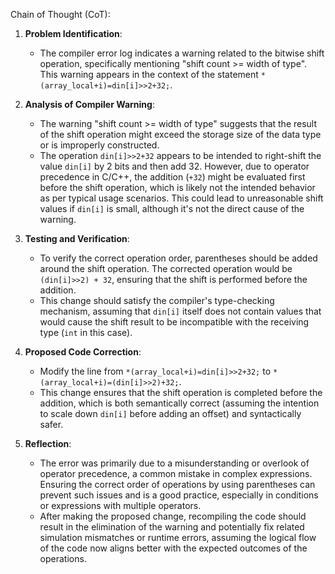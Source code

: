 Chain of Thought (CoT):

1. **Problem Identification**: 
   - The compiler error log indicates a warning related to the bitwise shift operation, specifically mentioning "shift count >= width of type". This warning appears in the context of the statement `*(array_local+i)=din[i]>>2+32;`.

2. **Analysis of Compiler Warning**:
   - The warning "shift count >= width of type" suggests that the result of the shift operation might exceed the storage size of the data type or is improperly constructed. 
   - The operation `din[i]>>2+32` appears to be intended to right-shift the value `din[i]` by 2 bits and then add 32. However, due to operator precedence in C/C++, the addition (`+32`) might be evaluated first before the shift operation, which is likely not the intended behavior as per typical usage scenarios. This could lead to unreasonable shift values if `din[i]` is small, although it's not the direct cause of the warning.

3. **Testing and Verification**:
   - To verify the correct operation order, parentheses should be added around the shift operation. The corrected operation would be `(din[i]>>2) + 32`, ensuring that the shift is performed before the addition.
   - This change should satisfy the compiler's type-checking mechanism, assuming that `din[i]` itself does not contain values that would cause the shift result to be incompatible with the receiving type (`int` in this case).

4. **Proposed Code Correction**:
   - Modify the line from `*(array_local+i)=din[i]>>2+32;` to `*(array_local+i)=(din[i]>>2)+32;`.
   - This change ensures that the shift operation is completed before the addition, which is both semantically correct (assuming the intention to scale down `din[i]` before adding an offset) and syntactically safer.

5. **Reflection**:
   - The error was primarily due to a misunderstanding or overlook of operator precedence, a common mistake in complex expressions. Ensuring the correct order of operations by using parentheses can prevent such issues and is a good practice, especially in conditions or expressions with multiple operators.
   - After making the proposed change, recompiling the code should result in the elimination of the warning and potentially fix related simulation mismatches or runtime errors, assuming the logical flow of the code now aligns better with the expected outcomes of the operations.